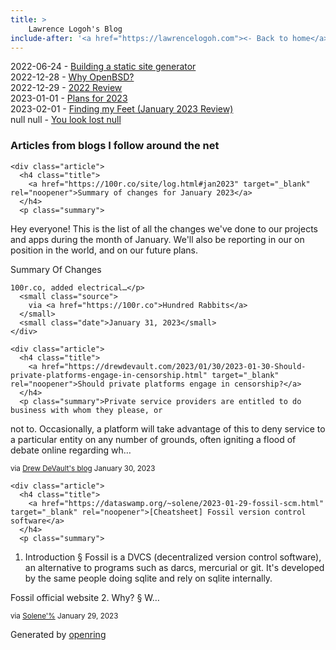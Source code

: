 ```yaml
---
title: > 
    Lawrence Logoh's Blog
include-after: '<a href="https://lawrencelogoh.com"><- Back to home</a>'
---
```


2022-06-24 - [Building a static site generator](https://lawrencelogoh.com/blog/building_ssg.html)  
2022-12-28 - [Why OpenBSD?](https://lawrencelogoh.com/blog/why_openbsd.html)  
2022-12-29 - [2022 Review](https://lawrencelogoh.com/blog/2022_review.html)  
2023-01-01 - [Plans for 2023](https://lawrencelogoh.com/blog/2023_plans.html)  
2023-02-01 - [Finding my Feet (January 2023 Review)](https://lawrencelogoh.com/blog/jan_2023_review.html)  
null
null - [You look lost
null](https://lawrencelogoh.com/blog/404.html)  

<section class="webring">
  <h3>Articles from blogs I follow around the net</h3>
  <section class="articles">
    
    <div class="article">
      <h4 class="title">
        <a href="https://100r.co/site/log.html#jan2023" target="_blank" rel="noopener">Summary of changes for January 2023</a>
      </h4>
      <p class="summary">
Hey everyone! This is the list of all the changes we&#39;ve done to our projects and apps during the month of January. We&#39;ll also be reporting in our on position in the world, and on our future plans.

Summary Of Changes

    
    100r.co, added electrical…</p>
      <small class="source">
        via <a href="https://100r.co">Hundred Rabbits</a>
      </small>
      <small class="date">January 31, 2023</small>
    </div>
    
    <div class="article">
      <h4 class="title">
        <a href="https://drewdevault.com/2023/01/30/2023-01-30-Should-private-platforms-engage-in-censorship.html" target="_blank" rel="noopener">Should private platforms engage in censorship?</a>
      </h4>
      <p class="summary">Private service providers are entitled to do business with whom they please, or
not to. Occasionally, a platform will take advantage of this to deny service to
a particular entity on any number of grounds, often igniting a flood of debate
online regarding wh…</p>
      <small class="source">
        via <a href="https://drewdevault.com">Drew DeVault&#39;s blog</a>
      </small>
      <small class="date">January 30, 2023</small>
    </div>
    
    <div class="article">
      <h4 class="title">
        <a href="https://dataswamp.org/~solene/2023-01-29-fossil-scm.html" target="_blank" rel="noopener">[Cheatsheet] Fossil version control software</a>
      </h4>
      <p class="summary">
    
1. Introduction §
Fossil is a DVCS (decentralized version control software), an alternative to programs such as darcs, mercurial or git.  It&#39;s developed by the same people doing sqlite and rely on sqlite internally.

Fossil official website
2. Why? §
W…</p>
      <small class="source">
        via <a href="https://dataswamp.org/~solene/">Solene&#39;%</a>
      </small>
      <small class="date">January 29, 2023</small>
    </div>
    
  </section>
  <p class="attribution">
    Generated by
    <a href="https://git.sr.ht/~sircmpwn/openring">openring</a>
  </p>
</section>
